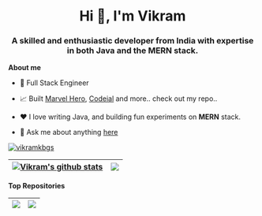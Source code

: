 <h1 align="center">Hi 👋, I'm Vikram</h1>
<h3 align="center">A skilled and enthusiastic developer from India with expertise in both Java and the MERN stack.</h3>

**About me**

- 💼 Full Stack Engineer
- 📈 Built [Marvel Hero](https://github.com/vikramkbgs/Marvel-Heroes), [Codeial](https://github.com/vikramkbgs/codeial) and more.. check out my repo..
- ❤️ I love writing Java, and building fun experiments on **MERN** stack.

- 💬 Ask me about anything [here](https://github.com/vikramkbgs/vikramkbgs/issues)

<p align="left"> <a href="#"><img src="https://github-profile-trophy.vercel.app/?username=vikramkbgs&theme=darkhub&row=1&column=8" alt="vikramkbgs" /></a></p>


| <a href="https://github.com/vikramkbgs/github-readme-stats"><img align="center" src="https://github-readme-stats.vercel.app/api?username=vikramkbgs&show_icons=true&include_all_commits=true&theme=buefy&hide_border=true" alt="Vikram's github stats" /></a> | <a href="https://github.com/vikramkbgs/github-readme-stats"><img align="center" src="https://github-readme-stats.vercel.app/api/top-langs/?username=vikramkbgs&layout=compact&theme=buefy&hide_border=true" /></a>
| ------------- | ------------- |

**Top Repositories**

| <a href="https://github.com/vikramkbgs/Marvel-Heroes"><img align="center" src="https://github-readme-stats.vercel.app/api/pin/?username=vikramkbgs&repo=Marvel-Heroes&theme=buefy" /></a> | <a href="https://github.com/vikramkbgs/codeial"><img align="center" src="https://github-readme-stats.vercel.app/api/pin/?username=vikramkbgs&repo=codeial&theme=buefy" /></a>
| ------------- | ------------- |
